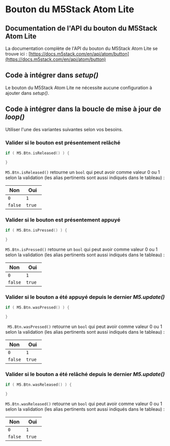 # Bouton du M5Stack Atom Lite

## Documentation de l'API du bouton du M5Stack Atom Lite

La documentation complète de l'API du bouton du M5Stack Atom Lite se trouve ici : [https://docs.m5stack.com/en/api/atom/button](https://docs.m5stack.com/en/api/atom/button)

## Code à intégrer dans *setup()*

Le bouton du M5Stack Atom Lite ne nécessite aucune configuration à ajouter dans *setup()*.

## Code à intégrer dans la boucle de mise à jour de *loop()*

Utiliser l'une des variantes suivantes selon vos besoins. 


### Valider si le bouton est **présentement** relâché
```cpp
if ( M5.Btn.isReleased() ) {

}
```

`M5.Btn.isReleased()` retourne  un `bool` qui peut avoir comme valeur 0 ou 1 selon la validation (les alias pertinents sont aussi indiqués dans le tableau) :

| Non | Oui | 
|---------|---------|
| `0`    |  `1`  | 
| `false`    | `true ` |

###   Valider si le bouton est **présentement** appuyé
```cpp
if ( M5.Btn.isPressed() ) {

}
```
`M5.Btn.isPressed()` retourne  un `bool` qui peut avoir comme valeur 0 ou 1 selon la validation (les alias pertinents sont aussi indiqués dans le tableau) :

| Non | Oui | 
|---------|---------|
| `0`    |  `1`  | 
| `false`    | `true ` |

###  Valider si le bouton **a été** appuyé depuis le dernier *M5.update()*
```cpp
if ( M5.Btn.wasPressed() ) {

}
```

` M5.Btn.wasPressed()` retourne  un `bool` qui peut avoir comme valeur 0 ou 1 selon la validation (les alias pertinents sont aussi indiqués dans le tableau) :

| Non | Oui | 
|---------|---------|
| `0`    |  `1`  | 
| `false`    | `true ` |

###  Valider si le bouton **a été** relâché depuis le dernier *M5.update()*
```cpp
if ( M5.Btn.wasReleased() ) {

}
```
`M5.Btn.wasReleased()` retourne  un `bool` qui peut avoir comme valeur 0 ou 1 selon la validation (les alias pertinents sont aussi indiqués dans le tableau) :

| Non | Oui | 
|---------|---------|
| `0`    |  `1`  | 
| `false`    | `true ` |

